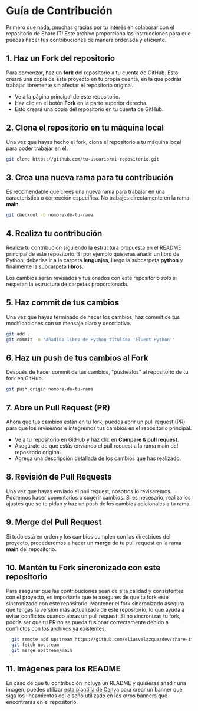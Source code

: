 # Guía de Contribución

Primero que nada, ¡muchas gracias por tu interés en colaborar con el repositorio de Share IT! Este archivo proporciona las instrucciones para que puedas hacer tus contribuciones de manera ordenada y eficiente.

## 1. Haz un Fork del repositorio

Para comenzar, haz un **fork** del repositorio a tu cuenta de GitHub. Esto creará una copia de este proyecto en tu propia cuenta, en la que podrás trabajar libremente sin afectar el repositorio original.

- Ve a la página principal de este repositorio.
- Haz clic en el botón **Fork** en la parte superior derecha.
- Esto creará una copia del repositorio en tu cuenta de GitHub.

## 2. Clona el repositorio en tu máquina local

Una vez que hayas hecho el fork, clona el repositorio a tu máquina local para poder trabajar en él.

```bash
git clone https://github.com/tu-usuario/mi-repositorio.git
```

## 3. Crea una nueva rama para tu contribución
Es recomendable que crees una nueva rama para trabajar en una característica o corrección específica. No trabajes directamente en la rama **main**.

```bash
git checkout -b nombre-de-tu-rama
```

## 4. Realiza tu contribución
Realiza tu contribución siguiendo la estructura propuesta en el README principal de este repositorio. Si por ejemplo quisieras añadir un libro de Python, deberías ir a la carpeta **lenguajes**, luego la subcarpeta **python** y finalmente la subcarpeta **libros**.

Los cambios serán revisados y fusionados con este repositorio *solo* si respetan la estructura de carpetas proporcionada.

## 5. Haz commit de tus cambios
Una vez que hayas terminado de hacer los cambios, haz commit de tus modificaciones con un mensaje claro y descriptivo.

```bash
git add .
git commit -m "Añadido libro de Python titulado 'Fluent Python'"
```

## 6. Haz un push de tus cambios al Fork
Después de hacer commit de tus cambios, "pushealos" al repositorio de tu fork en GitHub.
```bash
git push origin nombre-de-tu-rama
```

## 7. Abre un Pull Request (PR)
Ahora que tus cambios están en tu fork, puedes abrir un pull request (PR) para que los revisemos e integremos tus cambios en el repositorio principal.

- Ve a tu repositorio en GitHub y haz clic en **Compare & pull request**.
- Asegúrate de que estás enviando el pull request a la rama main del repositorio original.
- Agrega una descripción detallada de los cambios que has realizado.

## 8. Revisión de Pull Requests
Una vez que hayas enviado el pull request, nosotros lo revisaremos. Podremos hacer comentarios o sugerir cambios. Si es necesario, realiza los ajustes que se te pidan y haz un push de los cambios adicionales a tu rama.

## 9. Merge del Pull Request
Si todo está en orden y los cambios cumplen con las directrices del proyecto, procederemos a hacer un **merge** de tu pull request en la rama **main** del repositorio.

## 10. Mantén tu Fork sincronizado con este repositorio
Para asegurar que las contribuciones sean de alta calidad y consistentes con el proyecto, es importante que te asegures de que tu fork esté sincronizado con este repositorio. Mantener el fork sincronizado asegura que tengas la versión más actualizada de este repositorio, lo que ayuda a evitar conflictos cuando abras un pull request. Si no sincronizas tu fork, podría ser que tu PR no se pueda fusionar correctamente debido a conflictos con los archivos ya existentes.
```bash
  git remote add upstream https://github.com/eliasvelazquezdev/share-it-resources.git
  git fetch upstream
  git merge upstream/main
```

## 11. Imágenes para los README
En caso de que tu contribución incluya un README y quisieras añadir una imagen, puedes utilizar [esta plantilla de Canva](https://www.canva.com/design/DAGXumhXrT4/NkrBBflhMXg6F_5eTHyAjw/view?utm_content=DAGXumhXrT4&utm_campaign=designshare&utm_medium=link&utm_source=publishsharelink&mode=preview) para crear un banner que siga los lineamientos del diseño utilizado en los otros banners que encontrarás en el repositorio. 
